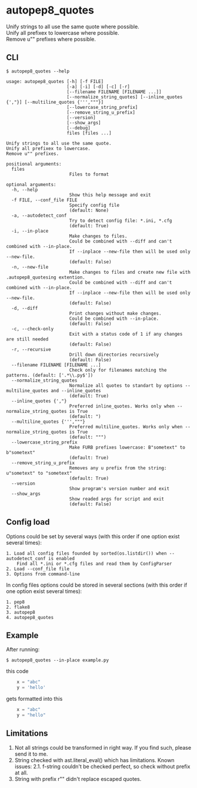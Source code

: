 # autopep8_quotes

Unify strings to all use the same quote where possible.  
Unify all prefixex to lowercase where possible.  
Remove u"" prefixes where possible.  

## CLI


```shell
$ autopep8_quotes --help

usage: autopep8_quotes [-h] [-f FILE]
                       [-a] [-i] [-d] [-c] [-r]
                       [--filename FILENAME [FILENAME ...]]
                       [--normalize_string_quotes] [--inline_quotes {',"}] [--multiline_quotes {''',"""}]
                       [--lowercase_string_prefix]
                       [--remove_string_u_prefix]
                       [--version]
                       [--show_args]
                       [--debug]
                       files [files ...]

Unify strings to all use the same quote.
Unify all prefixex to lowercase.
Remove u"" prefixes.

positional arguments:
  files
                        Files to format

optional arguments:
  -h, --help
                        Show this help message and exit
  -f FILE, --conf_file FILE
                        Specify config file
                        (default: None)
  -a, --autodetect_conf
                        Try to detect config file: *.ini, *.cfg
                        (default: True)
  -i, --in-place
                        Make changes to files. 
                        Could be combined with --diff and can't combined with --in-place.
                        If --inplace --new-file then will be used only --new-file.
                        (default: False)
  -n, --new-file
                        Make changes to files and create new file with .autopep8_quotesing extention.
                        Could be combined with --diff and can't combined with --in-place.
                        If --inplace --new-file then will be used only --new-file.
                        (default: False)
  -d, --diff
                        Print changes without make changes.
                        Could be combined with --in-place.
                        (default: False)
  -c, --check-only
                        Exit with a status code of 1 if any changes are still needed
                        (default: False)
  -r, --recursive
                        Drill down directories recursively
                        (default: False)
  --filename FILENAME [FILENAME ...]
                        Check only for filenames matching the patterns. (default: ['.*\\.py$'])
  --normalize_string_quotes
                        Normalize all quotes to standart by options --multiline_quotes and --inline_quotes
                        (default: True)
  --inline_quotes {',"}
                        Preferred inline_quotes. Works only when --normalize_string_quotes is True
                        (default: ")
  --multiline_quotes {''',"""}
                        Preferred multiline_quotes. Works only when --normalize_string_quotes is True
                        (default: """)
  --lowercase_string_prefix
                        Make FURB prefixes lowercase: B"sometext" to b"sometext"
                        (default: True)
  --remove_string_u_prefix
                        Removes any u prefix from the string: u"sometext" to "sometext"
                        (default: True)
  --version
                        Show program's version number and exit
  --show_args
                        Show readed args for script and exit
                        (default: False)
```

## Config load

Options could be set by several ways (with this order if one option exist several times):

    1. Load all config files founded by sorted(os.listdir()) when --autodetect_conf is enabled
        Find all *.ini or *.cfg files and read them by ConfigParser
    2. Load --conf_file file
    3. Options from command-line

In config files options could be stored in several sections (with this order if one option exist several times):

    1. pep8
    2. flake8
    3. autopep8
    4. autopep8_quotes

## Example

After running:

    $ autopep8_quotes --in-place example.py

this code

```python
    x = "abc"
    y = 'hello'
```
gets formatted into this

```python
    x = "abc"
    y = "hello"
```

## Limitations

1. Not all strings could be transformed in right way. If you find such, please send it to me.
2. String checked with ast.literal_eval() which has limitations. Known issues:
2.1. f-string couldn't be checked perfect, so check without prefix at all.
3. String with prefix r"" didn't replace escaped quotes.
